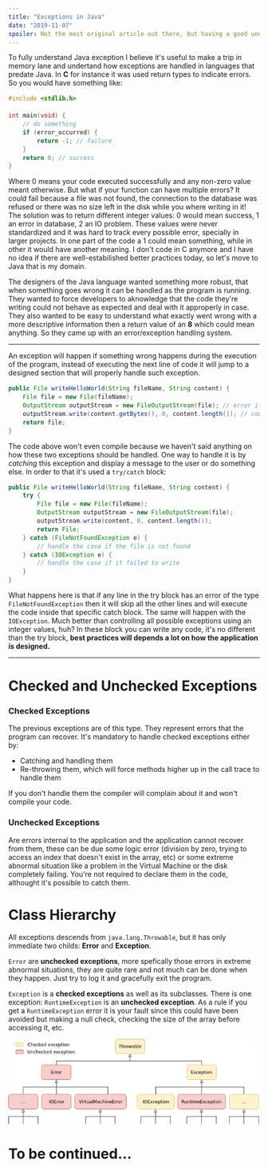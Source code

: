 ```yaml
---
title: "Exceptions in Java"
date: "2019-11-07"
spoiler: Not the most original article out there, but having a good understanding of exceptions is fundamental in Java.
---
```


To fully understand Java exception I believe it's useful to make a trip in memory lane and undertand how exceptions are handled in languages that predate Java. In **C** for instance it was used return types to indicate errors. So you would have something like:

```c
#include <stdlib.h>

int main(void) {
    // do something
    if (error_occurred) {
        return -1; // failure
    }
    return 0; // success
}
```

Where 0 means your code executed successfully and any non-zero value meant otherwise. But what if your function can have multiple errors? It could fail because a file was not found, the connection to the database was refused or there was no size left in the disk while you where writing in it! The solution was to return different integer values: 0 would mean success, 1 an error in database, 2 an IO problem. These values were never standardized and it was hard to track every possible error, specially in larger projects. In one part of the code a 1 could mean something, while in other it would have another meaning. I don't code in C anymore and I have no idea if there are well-estabilished better practices today, so let's move to Java that is my domain.

The designers of the Java language wanted something more robust, that when something goes wrong it can be handled as the program is running. They wanted to force developers to aknowledge that the code they're writing could not behave as expected and deal with it approperly in case. They also wanted to be easy to understand what exactly went wrong with a more descriptive information then a return value of an **8** which could mean anything. So they came up with an error/exception handling system.

<hr />

An exception will happen if something wrong happens during the execution of the program, instead of executing the next line of code it will jump to a designed section that will properly handle such exception.

```java
public File writeHelloWorld(String fileName, String content) {
    File file = new File(fileName);
    OutputStream outputStream = new FileOutputStream(file); // error if the file is not found
    outputStream.write(content.getBytes(), 0, content.length()); // could also cause an error if disk is not responding, it's full or other reasons
    return file;
}
```

The code above won't even compile because we haven't said anything on how these two exceptions should be handled. One way to handle it is by _catching_ this exception and display a message to the user or do something else. In order to that it's used a `try/catch` block:

```java
public File writeHelloWorld(String fileName, String content) {
    try {
        File file = new File(fileName);
        OutputStream outputStream = new FileOutputStream(file);
        outputStream.write(content, 0, content.length());
        return File;
    } catch (FileNotFoundException e) {
        // handle the case if the file is not found
    } catch (IOException e) {
        // handle the case if it failed to write
    }
}
```

What happens here is that if any line in the try block has an error of the type `FileNotFoundException` then it will skip all the other lines and will execute the code inside that specific catch block. The same will happen with the `IOException`. Much better than controlling all possible exceptions using an integer values, huh? In these block you can write any code, it's no different than the try block, **best practices will depends a lot on how the application is designed.**

<hr />

# Checked and Unchecked Exceptions

### Checked Exceptions

The previous exceptions are of this type. They represent errors that the program can recover. It's mandatory to handle checked exceptions either by:

- Catching and handling them
- Re-throwing them, which will force methods higher up in the call trace to handle them

If you don't handle them the compiler will complain about it and won't compile your code.

### Unchecked Exceptions

Are errors internal to the application and the application cannot recover from them, these can be due some logic error (division by zero, trying to access an index that doesn't exist in the array, etc) or some extreme abnormal situation like a problem in the Virtual Machine or the disk completely failing. You're not required to declare them in the code, althought it's possible to catch them.

# Class Hierarchy

All exceptions descends from `java.lang.Throwable`, but it has only immediate two childs: **Error** and **Exception**.

`Error` are **unchecked exceptions**, more spefically those errors in extreme abnormal situations, they are quite rare and not much can be done when they happen. Just try to log it and gracefully exit the program.

`Exception` is a **checked exceptions** as well as its subclasses. There is one exception: `RuntimeException` is an **unchecked exception**. As a rule if you get a `RuntimeException` error it is your fault since this could have been avoided but making a null check, checking the size of the array before accessing it, etc.

![Exception class hierarchy](./exception_class_hierarchy.png)

# To be continued...
